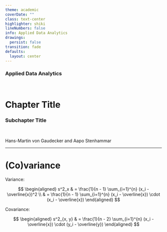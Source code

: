 ```yaml
---
theme: academic
coverDate: ""
class: text-center
highlighter: shiki
lineNumbers: false
info: Applied Data Analytics
drawings:
  persist: false
transition: fade
defaults:
  layout: center
---
```


### Applied Data Analytics

<br/>

# Chapter Title

### Subchapter Title

<br/>


Hans-Martin von Gaudecker and Aapo Stenhammar

---

# (Co)variance

Variance:

$$
\begin{aligned}
s^2_x & = \frac{1}{n - 1} \sum_{i=1}^{n} (x_i - \overline{x})^2 \\
& = \frac{1}{n - 1} \sum_{i=1}^{n} (x_i - \overline{x}) \cdot (x_i - \overline{x})
\end{aligned}
$$

Covariance:

$$
\begin{aligned}
s^2_{x, y} & = \frac{1}{n - 2} \sum_{i=1}^{n} (x_i - \overline{x}) \cdot (y_i - \overline{y})
\end{aligned}
$$
